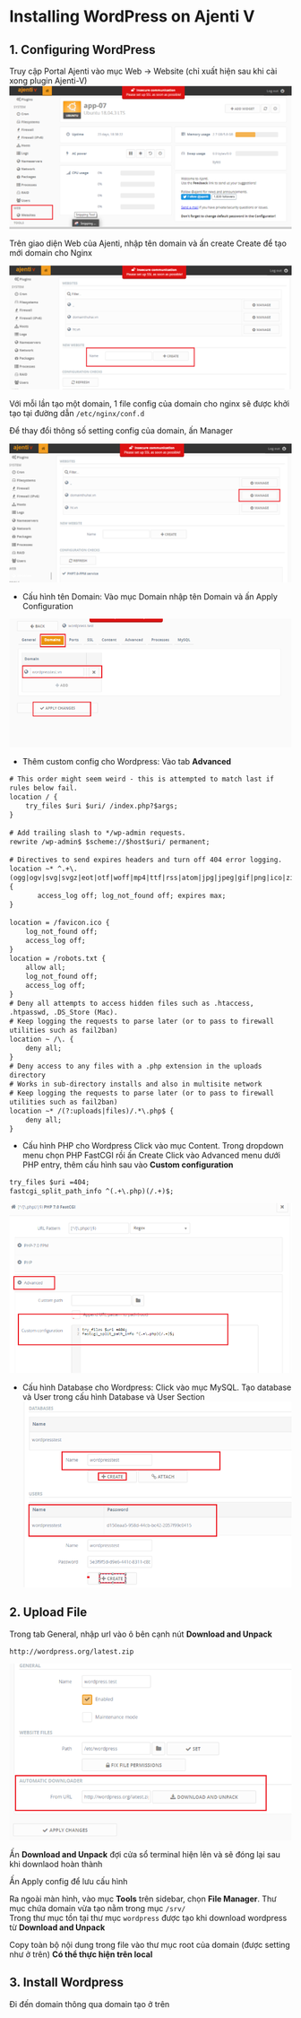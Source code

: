 

# Installing WordPress on Ajenti V

## 1. Configuring WordPress

Truy cập Portal Ajenti vào mục Web -> Website (chỉ xuất hiện sau khi cài xong plugin Ajenti-V)
![Website](https://github.com/octvitasut/fWS/blob/master/common/ajenti/portal_ajenti.PNG)

Trên giao diện Web của Ajenti, nhập tên domain và ấn create Create để tạo mới domain cho Nginx

![Add_Domain](https://github.com/octvitasut/fWS/blob/master/common/ajenti/add_domain.PNG)

Với mỗi lần tạo một domain, 1 file config của domain cho nginx sẽ được khởi tạo tại đường dẫn `/etc/nginx/conf.d`

Để thay đổi thông số setting config của domain, ấn Manager

![Manager_Domain](https://github.com/octvitasut/fWS/blob/master/common/ajenti/manage_domain.PNG)

- Cấu hình tên Domain: Vào mục Domain nhập tên Domain và ấn Apply Configuration

![change_domain_name](https://github.com/octvitasut/fWS/blob/master/common/ajenti/website_domain_name.PNG)

- Thêm custom config cho Wordpress: Vào  tab **Advanced** 

```nginx
# This order might seem weird - this is attempted to match last if rules below fail.
location / {
    try_files $uri $uri/ /index.php?$args;
}

# Add trailing slash to */wp-admin requests.
rewrite /wp-admin$ $scheme://$host$uri/ permanent;

# Directives to send expires headers and turn off 404 error logging.
location ~* ^.+\.(ogg|ogv|svg|svgz|eot|otf|woff|mp4|ttf|rss|atom|jpg|jpeg|gif|png|ico|zip|tgz|gz|rar|bz2|doc|xls|exe|ppt|tar|mid|midi|wav|bmp|rtf)$ {
       access_log off; log_not_found off; expires max;
}

location = /favicon.ico {
    log_not_found off;
    access_log off;
}
location = /robots.txt {
    allow all;
    log_not_found off;
    access_log off;
}
# Deny all attempts to access hidden files such as .htaccess, .htpasswd, .DS_Store (Mac).
# Keep logging the requests to parse later (or to pass to firewall utilities such as fail2ban)
location ~ /\. {
    deny all;
}
# Deny access to any files with a .php extension in the uploads directory
# Works in sub-directory installs and also in multisite network
# Keep logging the requests to parse later (or to pass to firewall utilities such as fail2ban)
location ~* /(?:uploads|files)/.*\.php$ {
    deny all;
}
```

- Cấu hình PHP cho Wordpress
Click vào mục Content. Trong dropdown menu chọn PHP FastCGI rồi ấn Create
Click vào Advanced menu dưới PHP entry, thêm cấu hình sau vào **Custom configuration**

```nginx
try_files $uri =404;
fastcgi_split_path_info ^(.+\.php)(/.+)$;
```

![wordpess_php](https://github.com/octvitasut/fWS/blob/master/common/ajenti/wordpress_php.PNG)

- Cấu hình Database cho Wordpress:
Click vào mục MySQL. Tạo database và User trong cấu hình Database và User Section
![wordpess_php](https://github.com/octvitasut/fWS/blob/master/common/ajenti/wordpress_database.PNG)
## 2. Upload File 

Trong tab General, nhập url vào ô bên cạnh nút  **Download and Unpack**
```nginx
http://wordpress.org/latest.zip
```

![wordpess_php](https://github.com/octvitasut/fWS/blob/master/common/ajenti/wordpress_download.PNG)

Ấn **Download and Unpack** đợi cửa sổ terminal hiện lên và sẽ đóng lại sau khi downlaod hoàn thành

Ấn Apply config để lưu cấu hình

Ra ngoài màn hình, vào mục  **Tools**  trên sidebar, chọn  **File Manager**. Thư mục chứa domain vừa tạo nằm trong mục  `/srv/`  
Trong thư mục tồn tại thư mục  `wordpress`  được tạo khi download wordpress từ **Download and Unpack**

Copy toàn bộ nội dung trong file vào thư mục root của domain (được setting như ở trên)
 **Có thể thực hiện trên local**

## 3. Install Wordpress
 
Đi đến domain thông qua domain tạo ở trên
